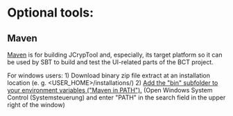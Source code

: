 # Optional tools: 

## Maven

[Maven](https://maven.apache.org/download.cgi) is for building JCrypTool and, especially, its target platform so it can be used by SBT to build and test the UI-related parts of the BCT project.

For windows users:
    1) Download binary zip file extract at an installation location (e. g. <USER_HOME>/installations/)
    2) [Add the "bin" subfolder to your environment variables ("Maven in PATH").](https://maven.apache.org/guides/getting-started/windows-prerequisites.html)
       (Open Windows System Control (Systemsteuerung) and enter "PATH" in the search field in the upper right of the window)
